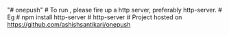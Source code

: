 "# onepush" 
    # To run , please fire up a http server, preferably http-server.
    # Eg 
    # npm install http-server
    # http-server
    # Project hosted on https://github.com/ashishsantikari/onepush
